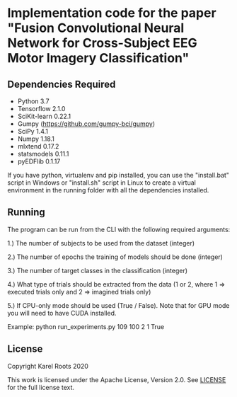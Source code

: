 # Implementation code for the paper "Fusion Convolutional Neural Network for Cross-Subject EEG Motor Imagery Classification"

## Dependencies Required
* Python 3.7
* Tensorflow 2.1.0
* SciKit-learn 0.22.1
* Gumpy (https://github.com/gumpy-bci/gumpy)
* SciPy 1.4.1
* Numpy 1.18.1
* mlxtend 0.17.2
* statsmodels 0.11.1
* pyEDFlib 0.1.17

If you have python, virtualenv and pip installed, you can use the "install.bat" script in Windows or "install.sh" script in Linux to create a virtual environment in the running folder with all the dependencies installed.

## Running
The program can be run from the CLI with the following required arguments:

1.) The number of subjects to be used from the dataset (integer)

2.) The number of epochs the training of models should be done (integer)

3.) The number of target classes in the classification (integer)

4.) What type of trials should be extracted from the data (1 or 2, where 1 => executed trials only and 2 => imagined trials only)

5.) If CPU-only mode should be used (True / False). Note that for GPU mode you will need to have CUDA installed.

Example: python run_experiments.py 109 100 2 1 True

## License
Copyright Karel Roots 2020

This work is licensed under the Apache License, Version 2.0. See [LICENSE](https://github.com/rootskar/EEGMotorImagery/edit/master/LICENSE) for the full license text.
